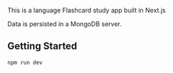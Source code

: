 This is a language Flashcard study app built in Next.js

Data is persisted in a MongoDB server.

## Getting Started

```
npm run dev
```




